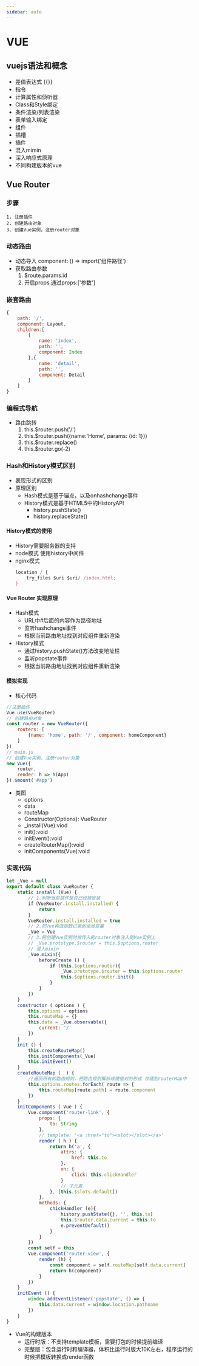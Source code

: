 ```yaml
---
sidebar: auto
---
```


# VUE
## vuejs语法和概念
+ 差值表达式 {{}}
+ 指令
+ 计算属性和侦听器
+ Class和Style绑定
+ 条件渲染/列表渲染
+ 表单输入绑定
+ 组件
+ 插槽
+ 插件
+ 混入mimin
+ 深入响应式原理
+ 不同构建版本的vue

## Vue Router
### 步骤
    1. 注册插件
    2. 创建路由对象
    3. 创建Vue实例，注册router对象
### 动态路由
+ 动态导入 component: () => import('组件路径')
+ 获取路由参数
    1. $route.params.id
    2. 开启props 通过props:['参数']
### 嵌套路由
```js
{
    path: '/',
    component: Layout,
    children:[
        {
            name: 'index',
            path: '',
            component: Index
        },{
            name: 'detail',
            path: '',
            component: Detail
        }
    ]
}
```
### 编程式导航
+ 路由跳转
    1. this.$router.push('/')
    2. this.$router.push({name:'Home', params: {id: 1}})
    3. this.$router.replace()
    4. this.$router.go(-2)
### Hash和History模式区别
+ 表现形式的区别
+ 原理区别
    + Hash模式是基于锚点，以及onhashchange事件
    + History模式是基于HTML5中的HistoryAPI
        + history.pushState()
        + history.replaceState()
#### History模式的使用
+ History需要服务器的支持
+ node模式 使用history中间件
+ nginx模式 
    ```js
    location / {
        try_files $uri $uri/ /index.html;
    }
    ```
#### Vue Router 实现原理
+ Hash模式
    + URL中#后面的内容作为路径地址
    + 监听hashchange事件
    + 根据当前路由地址找到对应组件重新渲染
+ History模式
    + 通过history.pushState()方法改变地址栏
    + 监听popstate事件
    + 根据当前路由地址找到对应组件重新渲染
#### 模拟实现
+ 核心代码
```js
//注册插件
Vue.use(VueRouter)
// 创建路由对象
const router = new VueRouter({
    routers: [
        {name: 'home', path: '/', component: homeComponent}
    ]
})
// main.js
// 创建Vue实例，注册router对象
new Vue({
    router,
    render: h => h(App)
}).$mount('#app')
```
+ 类图
    + options
    + data
    + routeMap
    + Constructor(Options): VueRouter
    + _install(Vue):viod
    + init():void
    + initEvent():void
    + createRouterMap():void
    + initComponents(Vue):void
### 实现代码
```js
let _Vue = null
export default class VueRouter {
    static install (Vue) {
        // 1.判断当前插件是否已经被安装
        if（VueRouter.install.installed）{
            return
        }
        VueRouter.install.installed = true
        // 2.把Vue构造函数记录到全局变量
        _Vue = Vue
        // 3.把创建Vue实例时候传入的router对象注入到Vue实例上
        // _Vue.prototype.$router = this.$options.router
        // 混入mixin
        _Vue.mixin({
            beforeCreate () {
                if (this.$options.router){
                    _Vue.prototype.$router = this.$options.router
                    this.$options.router.init()
                }
            }
        })
    }
    constructor ( options ) {
        this.options = options
        this.routeMap = {}
        this.data = _Vue.observable({
            current: '/'
        })
    }
    init () {
        this.createRouteMap()
        this.initComponents(_Vue)
        this.initEvent()
    }
    createRouteMap (  ) {
        //遍历所有的路由规则，把路由规则解析成键值对的形式 存储到routerMap中
        this.options.routes.forEach( route => {
            this.routeMap[route.path] = route.component
        })
    }
    initComponents ( Vue ) {
        Vue.component('router-link', {
            props: {
                to: String
            },
            // template: '<a :href="to"><slot></slot></a>'
            render ( h ) {
                return h('a', {
                    attrs: {
                        href: this.to
                    }，
                    on: {
                        click: this.clickHandler
                    }
                    // 子元素
                }, [this.$slots.default])
            },
            methods: {
                chickHandler (e){
                    history.pushState({}, '', this.to)
                    this.$router.data.current = this.to
                    e.preventDefault()
                }
            }
        })
        const self = this
        Vue.component('router-view', {
            render (h) {
                const component = self.routeMap[self.data.current]
                return h(component)
            }
        })
    }
    initEvent () {
        window.addEventListener('popstate', () => {
            this.data.current = window.location.pathname
        })
    }
}
```
+ Vue的构建版本
    + 运行时版：不支持template模板，需要打包的时候提前编译
    + 完整版：包含运行时和编译器，体积比运行时版大10K左右，程序运行的时候把模板转换成render函数
